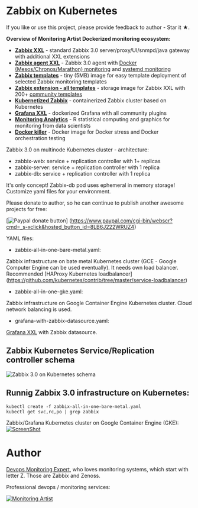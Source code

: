 # Zabbix on Kubernetes

If you like or use this project, please provide feedback to author - Star it ★.

**Overview of Monitoring Artist Dockerized monitoring ecosystem:**

- **[Zabbix XXL](https://hub.docker.com/r/monitoringartist/zabbix-3.0-xxl/)** - standard Zabbix 3.0 server/proxy/UI/snmpd/java gateway with additional XXL extensions
- **[Zabbix agent XXL](https://hub.docker.com/r/monitoringartist/zabbix-agent-xxl-limited/)** - Zabbix 3.0 agent with [Docker (Mesos/Chronos/Marathon) monitoring](https://github.com/monitoringartist/zabbix-docker-monitoring) and [systemd monitoring](https://github.com/monitoringartist/zabbix-systemd-monitoring)
- **[Zabbix templates](https://hub.docker.com/r/monitoringartist/zabbix-templates/)** - tiny (5MB) image for easy template deployment of selected Zabbix monitoring templates
- **[Zabbix extension - all templates](https://hub.docker.com/r/monitoringartist/zabbix-ext-all-templates/)** - storage image for Zabbix XXL with 200+ [community templates](https://github.com/monitoringartist/zabbix-community-repos)
- **[Kubernetized Zabbix](https://github.com/monitoringartist/kubernetes-zabbix)** - containerized Zabbix cluster based on Kubernetes
- **[Grafana XXL](https://hub.docker.com/r/monitoringartist/grafana-xxl/)** - dockerized Grafana with all community plugins
- **[Monitoring Analytics](https://hub.docker.com/r/monitoringartist/monitoring-analytics/)** - R statistical computing and graphics for monitoring from data scientists
- **[Docker killer](https://hub.docker.com/r/monitoringartist/docker-killer/)** - Docker image for Docker stress and Docker orchestration testing

Zabbix 3.0 on multinode Kubernetes cluster - architecture:

- zabbix-web: service + replication controller with 1+ replicas
- zabbix-server: service + replication controller with 1 replica
- zabbix-db: service + replication controller with 1 replica

It's only concept! Zabbix-db pod uses ephemeral in memory storage! Customize
yaml files for your environment.

Please donate to author, so he can continue to publish another awesome projects
for free:

[![Paypal donate button](http://jangaraj.com/img/github-donate-button02.png)]
(https://www.paypal.com/cgi-bin/webscr?cmd=_s-xclick&hosted_button_id=8LB6J222WRUZ4)

YAML files:

- zabbix-all-in-one-bare-metal.yaml:

Zabbix infrastructure on bate metal Kubernetes cluster (GCE - Google Computer 
Engine can be used eventually). It needs own load balancer. Recommended
[HAProxy Kubernetes loadbalancer]
(https://github.com/kubernetes/contrib/tree/master/service-loadbalancer)

- zabbix-all-in-one-gke.yaml:

Zabbix infrastructure on Google Container Engine Kubernetes cluster. Cloud
network balancing is used.

- grafana-with-zabbix-datasource.yaml:

[Grafana XXL](https://github.com/monitoringartist/grafana-xxl) with Zabbix datasource.

## Zabbix Kubernetes Service/Replication controller schema

![Zabbix 3.0 on Kubernetes schema](https://raw.githubusercontent.com/monitoringartist/kubernetes-zabbix/master/doc/kubernetes-zabbix-schema.png)

## Runnig Zabbix 3.0 infrastructure on Kubernetes:

```
kubectl create -f zabbix-all-in-one-bare-metal.yaml
kubectl get svc,rc,po | grep zabbix
```

Zabbix/Grafana Kubernetes cluster on Google Container Engine (GKE):
[![ScreenShot](https://raw.githubusercontent.com/monitoringartist/kubernetes-zabbix/master/doc/kubernetes-zabbix-youtube.png)](https://www.youtube.com/watch?v=F2dBzuDy0Ns)

# Author

[Devops Monitoring Expert](http://www.jangaraj.com 'DevOps / Docker / Kubernetes / AWS ECS / Zabbix / Zenoss / Terraform / Monitoring'),
who loves monitoring systems, which start with letter Z. Those are Zabbix and Zenoss.

Professional devops / monitoring services:

[![Monitoring Artist](http://monitoringartist.com/img/github-monitoring-artist-logo.jpg)](http://www.monitoringartist.com 'DevOps / Docker / Kubernetes / AWS ECS / Zabbix / Zenoss / Terraform / Monitoring')
